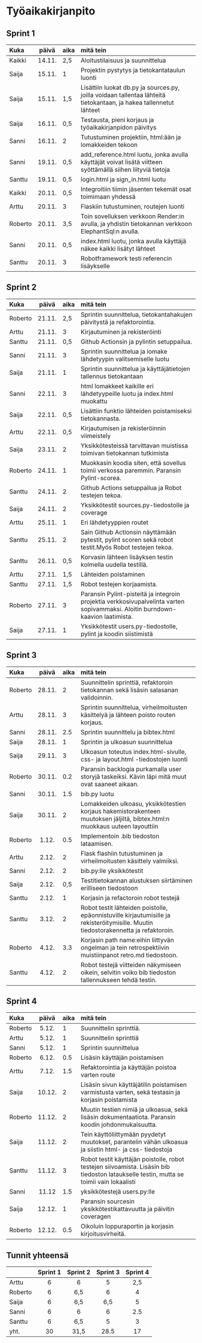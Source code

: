 # Työaikakirjanpito

## Sprint 1
| Kuka | päivä | aika | mitä tein  |
| :-----| :----:|:-----| :-----|
| Kaikki | 14.11. | 2,5 | Aloitustilaisuus ja suunnittelua |
| Saija | 15.11. | 1 | Projektin pystytys ja tietokantataulun luonti |
| Saija | 15.11. | 1,5 | Lisättiin luokat db.py ja sources.py, joilla voidaan tallentaa lähteitä tietokantaan, ja hakea tallennetut lähteet |
| Saija | 16.11. | 0,5 | Testausta, pieni korjaus ja työaikakirjanpidon päivitys |
| Sanni | 16.11.  | 2 | Tutustuminen projektiin, html:ään ja lomakkeiden tekoon |
| Sanni | 19.11.  | 0,5 | add_reference.html luotu, jonka avulla käyttäjät voivat lisätä viitteen syöttämällä siihen liityviä tietoja |
| Santtu | 19.11.  | 0,5 | login.html ja sign_in.html luotu |
| Kaikki | 20.11.  | 0,5 | Integroitiin tiimin jäsenten tekemät osat toimimaan yhdessä |
| Arttu | 20.11.  | 3 | Flaskiin tutustuminen, routejen luonti |
| Roberto | 20.11.  | 3,5 | Toin sovelluksen verkkoon Render:in avulla, ja yhdistin tietokannan verkkoon ElephantSql:n avulla.  |
| Sanni | 20.11. | 0,5 | index.html luotu, jonka avulla käyttäjä näkee kaikki lisätyt lähteet |
| Santtu | 20.11.  | 3 | Robotframework testi referencin lisäykselle |

## Sprint 2
| Kuka | päivä | aika | mitä tein  |
| :-----| :----:|:-----| :-----|
| Roberto | 21.11. | 2,5 | Sprintin suunnittelua, tietokantahakujen päivitystä ja refaktorointia. |
| Arttu | 21.11.  | 3 | Kirjautuminen ja rekisteröinti |
| Santtu | 21.11. | 0,5 | Github Actionsin ja pylintin setuppailua. |
| Sanni | 21.11.  | 3 | Sprintin suunnittelua ja lomake lähdetyypin valitsemiselle luotu |
| Saija | 21.11. | 1 | Sprintin suunnittelua ja käyttäjätietojen tallennus tietokantaan |
| Sanni | 22.11. | 3 | html lomakkeet kaikille eri lähdetyypeille luotu ja index.html muokattu |
| Saija | 22.11. | 0,5 | Lisättiin funktio lähteiden poistamiseksi tietokannasta. |
| Arttu | 22.11.  | 0,5 | Kirjautumisen ja rekisteröinnin viimeistely |
| Saija | 23.11. | 2 | Yksikkötesteissä tarvittavan muistissa toimivan tietokannan tutkimista |
| Roberto | 24.11. | 1 | Muokkasin koodia siten, että sovellus toimii verkossa paremmin. Paransin Pylint-scorea. |
| Santtu | 24.11. | 2 | Github Actions setuppailua ja Robot testejen tekoa. |
| Saija | 24.11. | 2 | Yksikkötestit sources.py-tiedostolle ja coverage |
| Arttu | 25.11.  | 1 | Eri lähdetyyppien routet |
| Santtu | 25.11. | 2 | Sain Github Actionsin näyttämään pytestit, pylint scoren sekä robot testit.Myös Robot testejen tekoa. |
| Santtu | 26.11. | 0,5 | Korvasin lähteen lisäyksen testin kolmella uudella testillä. |
| Arttu | 27.11.  | 1,5 | Lähteiden poistaminen |
| Santtu | 27.11. | 1,5 | Robot testejen korjaamista. |
| Roberto | 27.11. | 3 | Paransin Pylint-pisteitä ja integroin projektia verkkosivupalvelinta varten sopivammaksi. Aloitin burndown-kaavion laatimista. |
| Saija | 27.11. | 1 | Yksikkötestit users.py-tiedostolle, pylint ja koodin siistimistä |

## Sprint 3
| Kuka | päivä | aika | mitä tein  |
| :-----| :----:|:-----| :-----|
| Roberto | 28.11. | 2 | Suunnittelin sprinttiä, refaktoroin tietokannan sekä lisäsin salasanan validoinnin. |
| Arttu | 28.11. | 3 | Sprintin suunnittelua, virheilmoitusten käsittelyä ja lähteen poisto routen korjaus. |
| Sanni | 28.11. | 2.5 | Sprintin suunnittelu ja bibtex.html |
| Saija | 28.11. | 1 | Sprintin ja ulkoasun suunnittelua |
| Saija | 29.11. | 3 | Ulkoasun toteutus index.html-sivulle, css- ja layout.html -tiedostojen luonti |
| Roberto | 30.11. | 0.2 | Paransin backlogia purkamalla user storyjä taskeiksi. Kävin läpi mitä muut ovat saaneet aikaan. |
| Sanni | 30.11. | 1.5 | bib.py luotu |
| Saija | 30.11. | 2 | Lomakkeiden ulkoasu, yksikkötestien korjaus hakemistorakenteen muutoksen jäljiltä, bibtex.html:n muokkaus uuteen layouttiin |
| Roberto | 1.12. | 0.5 | Implementoin .bib tiedoston lataamisen. |
| Arttu | 2.12. | 2 | Flask flashiin tutustuminen ja virheilmoitusten käsittely valmiiksi. |
| Sanni | 2.12. | 2 | bib.py:lle yksikkötestit |
| Saija | 2.12. | 0,5 | Testitietokannan alustuksen siirtäminen erilliseen tiedostoon |
| Santtu | 2.12. | 1 | Korjasin ja refactoroin robot testejä |
| Santtu | 3.12. | 2 | Robot testit lähteiden poistolle, epäonnistuville kirjautumisille ja rekisteröitymisille. Muutin tiedostorakennetta ja refaktoroin. |
| Roberto | 4.12. | 3.3 | Korjasin path name:eihin liittyvän ongelman ja tein retrospektiivin muistiinpanot retro.md tiedostoon. |
| Santtu | 4.12. | 2 | Robot testejä viitteiden näkymiseen oikein, selvitin voiko bib tiedoston tallennukseen tehdä testin.  |

## Sprint 4
| Kuka | päivä | aika | mitä tein  |
| :-----| :----:|:-----| :-----|
| Roberto | 5.12. | 1 | Suunnittelin sprinttiä. |
| Arttu | 5.12. | 1 | Suunnittelin sprinttiä |
| Sanni | 5.12. | 1 | Sprintin suunnittelua |
| Roberto | 6.12. | 0.5 | Lisäsin käyttäjän poistamisen |
| Arttu | 7.12. | 1.5 | Refaktorointia ja käyttäjän poistoa varten route |
| Saija | 10.12. | 2 | Lisäsin sivun käyttäjätilin poistamisen varmistusta varten, sekä testasin ja korjasin poistamista |
| Roberto | 11.12. | 2 | Muutin testien nimiä ja ulkoasua, sekä lisäsin dokumentaatiota. Paransin koodin johdonmukaisuutta. |
| Saija | 11.12. | 2 | Tein käyttöliittymään pyydetyt muutokset, parantelin vähän ulkoasua ja siistin html- ja css- tiedostoja |
| Santtu | 11.12. | 3 | Robot testit käyttäjän poistolle, robot testejen siivoamista. Lisäsin bib tiedoston lataukselle testin, mutta se toimii vain lokaalisti |
| Sanni | 11.12 | 1.5 | yksikkötestejä users.py:lle |
| Saija | 12.12. | 1 | Paransin sourcesin yksikkötestikattavuutta ja päivitin coveragen |
| Roberto | 12.12. | 0.5 | Oikoluin loppuraportin ja korjasin kirjoitusvirheitä. |

## Tunnit yhteensä
|  | Sprint 1   | Sprint 2 | Sprint 3 | Sprint 4 |
| :-----| :----:|:----:|:----:|:----:|
| Arttu | 6 | 6 | 5 | 2,5 |
| Roberto  | 6 | 6,5 | 6 | 4 |
| Saija | 6 | 6,5 | 6,5 | 5 |
| Sanni | 6 | 6 | 6 | 2.5 |
| Santtu | 6 | 6,5 | 5 | 3 |
| yht. | 30 | 31,5 | 28.5 | 17 |
